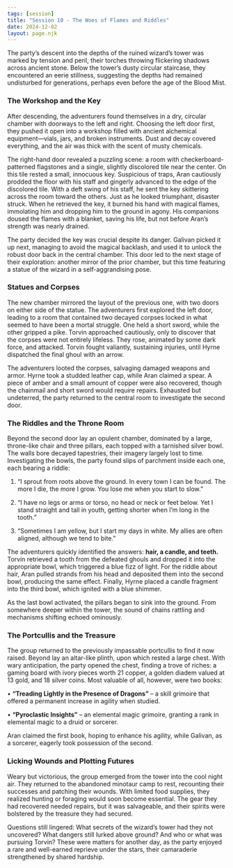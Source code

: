 ```yaml
---
tags: [session]
title: "Session 10 - The Woes of Flames and Riddles"
date: 2024-12-02
layout: page.njk
---
```

The party’s descent into the depths of the ruined wizard’s tower was marked by tension and peril, their torches throwing flickering shadows across ancient stone. Below the tower’s dusty circular staircase, they encountered an eerie stillness, suggesting the depths had remained undisturbed for generations, perhaps even before the age of the Blood Mist.

### The Workshop and the Key

After descending, the adventurers found themselves in a dry, circular chamber with doorways to the left and right. Choosing the left door first, they pushed it open into a workshop filled with ancient alchemical equipment—vials, jars, and broken instruments. Dust and decay covered everything, and the air was thick with the scent of musty chemicals.

The right-hand door revealed a puzzling scene: a room with checkerboard-patterned flagstones and a single, slightly discolored tile near the center. On this tile rested a small, innocuous key. Suspicious of traps, Aran cautiously prodded the floor with his staff and gingerly advanced to the edge of the discolored tile. With a deft swing of his staff, he sent the key skittering across the room toward the others. Just as he looked triumphant, disaster struck. When he retrieved the key, it burned his hand with magical flames, immolating him and dropping him to the ground in agony. His companions doused the flames with a blanket, saving his life, but not before Aran’s strength was nearly drained.

The party decided the key was crucial despite its danger. Galivan picked it up next, managing to avoid the magical backlash, and used it to unlock the robust door back in the central chamber. This door led to the next stage of their exploration: another mirror of the prior chamber, but this time featuring a statue of the wizard in a self-aggrandising pose.

### Statues and Corpses

The new chamber mirrored the layout of the previous one, with two doors on either side of the statue. The adventurers first explored the left door, leading to a room that contained two decayed corpses locked in what seemed to have been a mortal struggle. One held a short sword, while the other gripped a pike. Torvin approached cautiously, only to discover that the corpses were not entirely lifeless. They rose, animated by some dark force, and attacked. Torvin fought valiantly, sustaining injuries, until Hyrne dispatched the final ghoul with an arrow.

The adventurers looted the corpses, salvaging damaged weapons and armor. Hyrne took a studded leather cap, while Aran claimed a spear. A piece of amber and a small amount of copper were also recovered, though the chainmail and short sword would require repairs. Exhausted but undeterred, the party returned to the central room to investigate the second door.

### The Riddles and the Throne Room

Beyond the second door lay an opulent chamber, dominated by a large, throne-like chair and three pillars, each topped with a tarnished silver bowl. The walls bore decayed tapestries, their imagery largely lost to time. Investigating the bowls, the party found slips of parchment inside each one, each bearing a riddle:

1.  “I sprout from roots above the ground. In every town I can be found. The more I die, the more I grow. You lose me when you start to slow.”

2.  “I have no legs or arms or torso, no head or neck or feet below. Yet I stand straight and tall in youth, getting shorter when I’m long in the tooth.”

3.  “Sometimes I am yellow, but I start my days in white. My allies are often aligned, although we tend to bite.”

The adventurers quickly identified the answers: **hair, a candle, and teeth.** Torvin retrieved a tooth from the defeated ghouls and dropped it into the appropriate bowl, which triggered a blue fizz of light. For the riddle about hair, Aran pulled strands from his head and deposited them into the second bowl, producing the same effect. Finally, Hyrne placed a candle fragment into the third bowl, which ignited with a blue shimmer.

As the last bowl activated, the pillars began to sink into the ground. From somewhere deeper within the tower, the sound of chains rattling and mechanisms shifting echoed ominously.

### The Portcullis and the Treasure

The group returned to the previously impassable portcullis to find it now raised. Beyond lay an altar-like plinth, upon which rested a large chest. With wary anticipation, the party opened the chest, finding a trove of riches: a gaming board with ivory pieces worth 21 copper, a golden diadem valued at 13 gold, and 18 silver coins. Most valuable of all, however, were two books:

•  **“Treading Lightly in the Presence of Dragons”** – a skill grimoire that offered a permanent increase in agility when studied.

•  **“Pyroclastic Insights”** – an elemental magic grimoire, granting a rank in elemental magic to a druid or sorcerer.

Aran claimed the first book, hoping to enhance his agility, while Galivan, as a sorcerer, eagerly took possession of the second.

### Licking Wounds and Plotting Futures

Weary but victorious, the group emerged from the tower into the cool night air. They returned to the abandoned minotaur camp to rest, recounting their successes and patching their wounds. With limited food supplies, they realized hunting or foraging would soon become essential. The gear they had recovered needed repairs, but it was salvageable, and their spirits were bolstered by the treasure they had secured.

Questions still lingered: What secrets of the wizard’s tower had they not uncovered? What dangers still lurked above ground? And who or what was pursuing Torvin? These were matters for another day, as the party enjoyed a rare and well-earned reprieve under the stars, their camaraderie strengthened by shared hardship.
